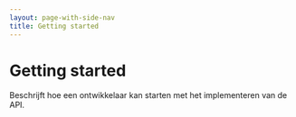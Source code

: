 ```yaml
---
layout: page-with-side-nav
title: Getting started
---
```

# Getting started

Beschrijft hoe een ontwikkelaar kan starten met het implementeren van de API.
